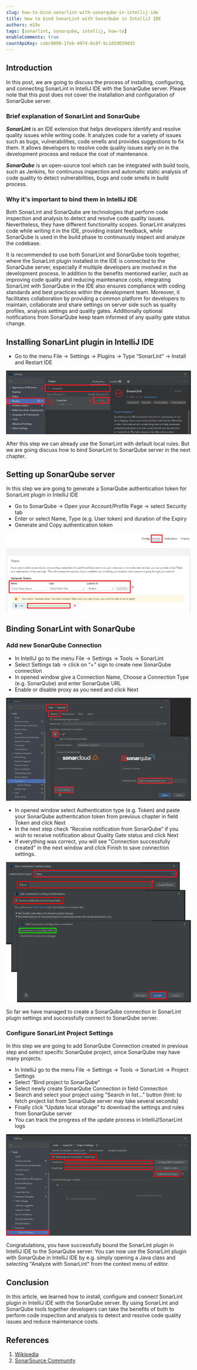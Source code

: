 ```yaml
---
slug: how-to-bind-sonarlint-with-sonarqube-in-intellij-ide
title: How to bind SonarLint with SonarQube in IntelliJ IDE
authors: m19v
tags: [sonarlint, sonarqube, intellij, how-to]
enableComments: true
countApiKey: cabc9090-1feb-4974-8c8f-bc1d3d039dd3
---
```


## Introduction

In this post, we are going to discuss the process of installing, configuring, and connecting SonarLint in IntelliJ IDE with the SonarQube server. Please note that this post does not cover the installation and configuration of SonarQube server.

### Brief explanation of SonarLint and SonarQube

***SonarLint*** is an IDE extension that helps developers identify and resolve quality issues while writing code. It analyzes code for a variety of issues such as bugs, vulnerabilities, code smells and provides suggestions to fix them. It allows developers to resolve code quality issues early on in the development process and reduce the cost of maintenance.

***SonarQube*** is an open-source tool which can be integrated with build tools, such as Jenkins, for continuous inspection and automatic static analysis of code quality to detect vulnerabilities, bugs and code smells in build process.

<!--truncate-->
### Why it's important to bind them in IntelliJ IDE

Both SonarLint and SonarQube are technologies that perform code inspection and analysis to detect and resolve code quality issues. Nevertheless, they have different functionality scopes. SonarLint analyzes code while writing it in the IDE, providing instant feedback, while SonarQube is used in the build phase to continuously inspect and analyze the codebase.

It is recommended to use both SonarLint and SonarQube tools together, where the SonarLint plugin installed in the IDE is connected to the SonarQube server, especially if multiple developers are involved in the development process. In addition to the benefits mentioned earlier, such as improving code quality and reducing maintenance costs, integrating SonarLint with SonarQube in the IDE also ensures compliance with coding standards and best practices within the development team. Moreover, it facilitates collaboration by providing a common platform for developers to maintain, collaborate and share settings on server side such as quality profiles, analysis settings and quality gates. Additionally optional notifications from SonarQube keep team informed of any quality gate status change.

## Installing SonarLint plugin in IntelliJ IDE

- Go to the menu File → Settings → Plugins → Type “SonarLint” → Install and Restart IDE

![1](./img/how-to-bind-sonarlint-with-sonarqube-in-intellij-ide/1.png)

After this step we can already use the SonarLint with default local rules. But we are going discuss how to bind SonarLint to SonarQube server in the next chapter.

## Setting up SonarQube server

In this step we are going to generate a SonarQube authentication token for SonarLint plugin in IntelliJ IDE 

- Go to SonarQube → Open your Account/Profile Page → select Security tab
- Enter or select Name, Type (e.g. User token) and duration of the Expiry
- Generate and Copy authentication token

![2](./img/how-to-bind-sonarlint-with-sonarqube-in-intellij-ide/2.png)

## Binding SonarLint with SonarQube

### Add new SonarQube Connection

- In IntelliJ go to the menu File → Settings → Tools → SonarLint
- Select Settings tab → click on “+” sign to create new SonarQube connection
- In opened window give a Connection Name, Choose a Connection Type (e.g. SonarQube) and enter SonarQube URL
- Enable or disable proxy as you need and click Next

![3](./img/how-to-bind-sonarlint-with-sonarqube-in-intellij-ide/3.png)

- In opened window select Authentication type (e.g. Token) and paste your SonarQube authentication token from previous chapter in field Token and click Next
- In the next step check “Receive notification from SonarQube” if you wish to receive notification about Quality Gate status and click Next
- If everything was correct, you will see "Connection successfully created" in the next window and click Finish to save connection settings.

![4](./img/how-to-bind-sonarlint-with-sonarqube-in-intellij-ide/4.png)

So far we have managed to create a SonarQube connection in SonarLint plugin settings and successfully connect to SonarQube server.


### Configure SonarLint Project Settings

In this step we are going to add SonarQube Connection created in previous step and select specific SonarQube project, since SonarQube may have many projects.

- In IntelliJ go to the menu File → Settings → Tools → SonarLint → Project Settings
- Select “Bind project to SonarQube”
- Select newly create SonarQube Connection in field Connection
- Search and select your project using “Search in list…” button (hint: to fetch project list from SonarQube server may take several seconds)
- Finally click “Update local storage” to download the settings and rules from SonarQube server
- You can track the progress of the update process in IntelliJ/SonarLint logs

![5](./img/how-to-bind-sonarlint-with-sonarqube-in-intellij-ide/5.png)

Congratulations, you have successfully bound the SonarLint plugin in IntelliJ IDE to the SonarQube server. You can now use the SonarLint plugin with SonarQube in IntelliJ IDE by e.g. simply opening a Java class and selecting "Analyze with SonarLint" from the context menu of editor.

## Conclusion

In this article, we learned how to install, configure and connect SonarLint plugin in IntelliJ IDE with the SonarQube server. By using SonarLint and SonarQube tools together developers can take the benefits of both to perform code inspection and analysis to detect and resolve code quality issues and reduce maintenance costs.

## References

1. [Wikipedia]([https://www.wikipedia.org/](https://www.wikipedia.org/))
2. [SonarSource Community]([https://community.sonarsource.com/](https://community.sonarsource.com/))